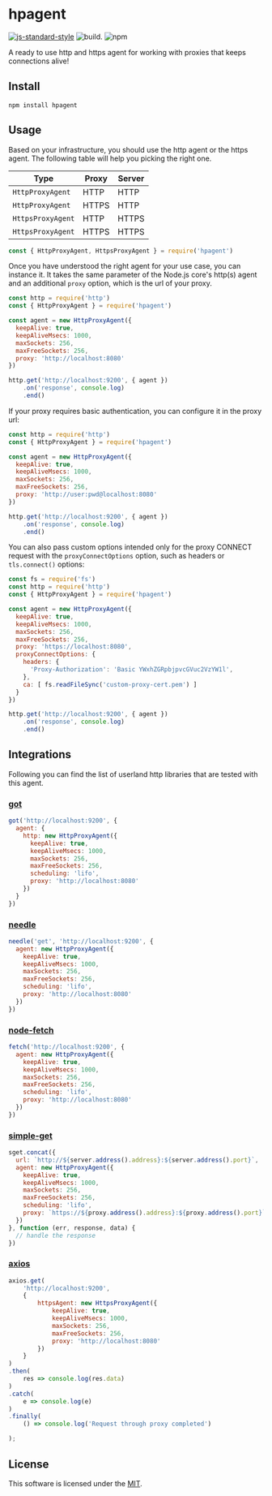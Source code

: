 # hpagent

[![js-standard-style](https://img.shields.io/badge/code%20style-standard-brightgreen.svg?style=flat)](http://standardjs.com/)  ![build](https://github.com/delvedor/hpagent/workflows/build/badge.svg). ![npm](https://img.shields.io/npm/dm/hpagent)

A ready to use http and https agent for working with proxies that keeps connections alive!

## Install

```
npm install hpagent
```

## Usage

Based on your infrastructure, you should use the http agent or the https agent.
The following table will help you picking the right one.

| Type              | Proxy  | Server |
|-------------------|--------|--------|
| `HttpProxyAgent`  | HTTP   | HTTP   |
| `HttpProxyAgent`  | HTTPS  | HTTP   |
| `HttpsProxyAgent` | HTTP   | HTTPS  |
| `HttpsProxyAgent` | HTTPS  | HTTPS  |

```js
const { HttpProxyAgent, HttpsProxyAgent } = require('hpagent')
```

Once you have understood the right agent for your use case, you can instance it. It takes the same parameter of the Node.js core's http(s) agent and an additional `proxy` option, which is the url of your proxy.

```js
const http = require('http')
const { HttpProxyAgent } = require('hpagent')

const agent = new HttpProxyAgent({
  keepAlive: true,
  keepAliveMsecs: 1000,
  maxSockets: 256,
  maxFreeSockets: 256,
  proxy: 'http://localhost:8080'
})

http.get('http://localhost:9200', { agent })
    .on('response', console.log)
    .end()
```

If your proxy requires basic authentication, you can configure it in the proxy url:

```js
const http = require('http')
const { HttpProxyAgent } = require('hpagent')

const agent = new HttpProxyAgent({
  keepAlive: true,
  keepAliveMsecs: 1000,
  maxSockets: 256,
  maxFreeSockets: 256,
  proxy: 'http://user:pwd@localhost:8080'
})

http.get('http://localhost:9200', { agent })
    .on('response', console.log)
    .end()
```

You can also pass custom options intended only for the proxy CONNECT request with the `proxyConnectOptions` option,
such as headers or `tls.connect()` options:

```js
const fs = require('fs')
const http = require('http')
const { HttpProxyAgent } = require('hpagent')

const agent = new HttpProxyAgent({
  keepAlive: true,
  keepAliveMsecs: 1000,
  maxSockets: 256,
  maxFreeSockets: 256,
  proxy: 'https://localhost:8080',
  proxyConnectOptions: {
    headers: {
      'Proxy-Authorization': 'Basic YWxhZGRpbjpvcGVuc2VzYW1l',
    },
    ca: [ fs.readFileSync('custom-proxy-cert.pem') ]
  }
})

http.get('http://localhost:9200', { agent })
    .on('response', console.log)
    .end()
```

## Integrations

Following you can find the list of userland http libraries that are tested with this agent.

### [got](https://github.com/sindresorhus/got)

```js
got('http://localhost:9200', {
  agent: {
    http: new HttpProxyAgent({
      keepAlive: true,
      keepAliveMsecs: 1000,
      maxSockets: 256,
      maxFreeSockets: 256,
      scheduling: 'lifo',
      proxy: 'http://localhost:8080'
    })
  }
})
```

### [needle](https://github.com/tomas/needle)

```js
needle('get', 'http://localhost:9200', {
  agent: new HttpProxyAgent({
    keepAlive: true,
    keepAliveMsecs: 1000,
    maxSockets: 256,
    maxFreeSockets: 256,
    scheduling: 'lifo',
    proxy: 'http://localhost:8080'
  })
})
```

### [node-fetch](https://github.com/node-fetch/node-fetch)

```js
fetch('http://localhost:9200', {
  agent: new HttpProxyAgent({
    keepAlive: true,
    keepAliveMsecs: 1000,
    maxSockets: 256,
    maxFreeSockets: 256,
    scheduling: 'lifo',
    proxy: 'http://localhost:8080'
  })
})
```

### [simple-get](https://github.com/feross/simple-get)

```js
sget.concat({
  url: `http://${server.address().address}:${server.address().port}`,
  agent: new HttpProxyAgent({
    keepAlive: true,
    keepAliveMsecs: 1000,
    maxSockets: 256,
    maxFreeSockets: 256,
    scheduling: 'lifo',
    proxy: `https://${proxy.address().address}:${proxy.address().port}`
  })
}, function (err, response, data) {
  // handle the response
})
```
### [axios](https://github.com/axios/axios)

```js
axios.get(
    'http://localhost:9200', 
    {
        httpsAgent: new HttpsProxyAgent({
            keepAlive: true,
            keepAliveMsecs: 1000,
            maxSockets: 256,
            maxFreeSockets: 256,
            proxy: 'http://localhost:8080'
        })
    }
)
.then(
    res => console.log(res.data)
)
.catch(
    e => console.log(e)
)
.finally(
    () => console.log('Request through proxy completed')

);
```

## License

This software is licensed under the [MIT](./LICENSE).
